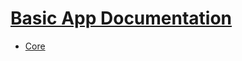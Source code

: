 [Basic App Documentation](http://basic-app.com/docs)
====================================================

  - [Core](/docs/core)